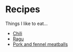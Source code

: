 # Recipes

Things I like to eat…

* [Chili](https://github.com/csswizardry/recipes/tree/master/chili)
* [Ragu](https://github.com/csswizardry/recipes/tree/master/ragu)
* [Pork and fennel meatballs](https://github.com/csswizardry/recipes/tree/master/pork-and-fennel-meatballs)
